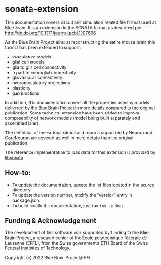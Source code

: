 # sonata-extension

This documentation covers circuit and simulation related file format used at Blue Brain. It is an extension to the SONATA format as described per http://dx.doi.org/10.1371/journal.pcbi.1007696

As the Blue Brain Project aims at reconstructing the entire mouse brain this format has been extended to support:

- vasculature models
- glial cell models
- glia to glia cell connectivity
- tripartite neuroglial connectivity
- gliovascular connectivity
- neuromodulatory projections
- plasticity
- gap junctions

In addition, this documentation covers all the properties used by models delivered by the Blue Brain Project in more details compared to the original publication. Some technical extension have been added to improve composability of network models (model being built separately and assembled later).

The definition of the various stimuli and reports supported by Neuron and CoreNeuron are covered as well in more details than the original publication.

The reference implementation to load data for this extension is provided by [libsonata](https://github.com/BlueBrain/libsonata)

## How-to:

- To update the documentation, update the rst files located in the source directory.
- To update the version number, modify the "version" entry in package.json.
- To build locally the documentation, just run `tox -e docs`.



## Funding & Acknowledgement

The development of this software was supported by funding to the Blue Brain Project, a research center of the École polytechnique fédérale de Lausanne (EPFL), from the Swiss government’s ETH Board of the Swiss Federal Institutes of Technology.

Copyright (c) 2022 Blue Brain Project/EPFL
